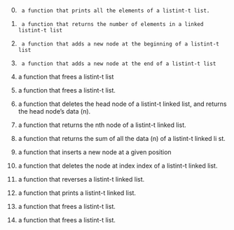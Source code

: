 0)      a function that prints all the elements of a listint-t list.

1)      a function that returns the number of elements in a linked listint-t list

2)      a function that adds a new node at the beginning of a listint-t list

3)      a function that adds a new node at the end of a listint-t list

4)	a function that frees a listint-t list

5)	a function that frees a listint-t list.

6)	a function that deletes the head node of a listint-t linked list, and          	    returns the head node’s data (n).

7)	a function that returns the nth node of a listint-t linked list.

8)	a function that returns the sum of all the data (n) of a listint-t linked li        st.

9)	 a function that inserts a new node at a given position

10)	 a function that deletes the node at index index of a listint-t linked list.

11)	 a function that reverses a listint-t linked list.

12)	a function that prints a listint-t linked list.

13)	a function that frees a listint-t list.

14)	a function that frees a listint-t list.	
